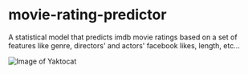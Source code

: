 # movie-rating-predictor

A statistical model that predicts imdb movie ratings based on a set of features like genre, directors' and actors' facebook likes, length, etc...

![Image of Yaktocat](https://octodex.github.com/images/yaktocat.png)
